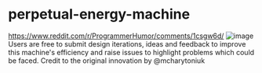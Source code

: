 # perpetual-energy-machine
https://www.reddit.com/r/ProgrammerHumor/comments/1csgw6d/
![image](https://github.com/Kishlay-notabot/perpetual-energy-machine/assets/67735128/7fa89f90-bf04-4ece-909e-d38fcdf8fbb5) 
Users are free to submit design iterations, ideas and feedback to improve this machine's efficiency and raise issues to highlight problems which could be faced.
Credit to the original innovation by @mcharytoniuk
